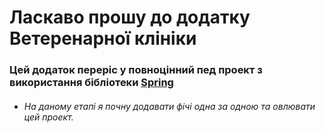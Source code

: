 # Ласкаво прошу до додатку **Ветеренарної клініки**

### Цей додаток переріс у повноцінний пед проект з використання бібліотеки [Spring](https://spring.io/)

- ###### На даному етапі я почну додавати фічі одна за одною та овлювати цей проект.


